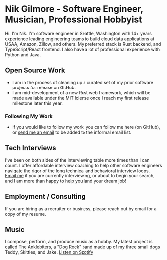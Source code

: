 # Nik Gilmore - Software Engineer, Musician, Professional Hobbyist

Hi. I'm Nik. I'm software engineer in Seattle, Washington with 14+ years experience leading engineering teams to build cloud data applications at USAA, Amazon, Zillow, and others. My preferred stack is Rust backend, and TypeScript/React frontend. I also have a lot of professional experience with Python and Java.

## Open Source Work

* I am in the process of cleaning up a curated set of my prior software projects for release on GitHub.
* I am mid-development of a new Rust web framework, which will be made available under the MIT lciense once I reach my first release milestone later this year.

### Following My Work

* If you would like to follow my work, you can follow me here (on GitHub), or [send me an email](mailto:nwakg@pm.me) to be added to the informal email list.

## Tech Interviews

I've been on both sides of the interviewing table more times than I can count. I offer affordable interview coaching to help other software engineers navigate the rigor of the long technical and behavioral interview loops. [Email me](mailto:nwakg@pm.me) if you are currently interviewing, or about to begin your search, and I am more than happy to help you land your dream job!

## Employment / Consulting

If you are hiring as a recruiter or business, please reach out by email for a copy of my resume.

## Music

I compose, perform, and produce music as a hobby. My latest project is called The Anklebiters, a "Dog Rock" band made up of my three small dogs Teddy, Skittles, and Jake. [Listen on Spotify](https://open.spotify.com/album/1VXDcC1RAQVwzoFAhHBZio)
